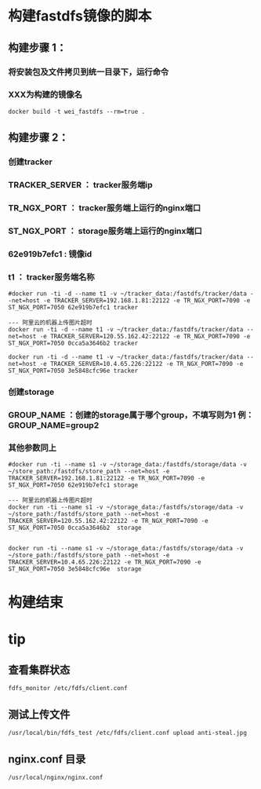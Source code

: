 # 构建fastdfs镜像的脚本

## 构建步骤 1：

### 将安装包及文件拷贝到统一目录下，运行命令
### XXX为构建的镜像名

    docker build -t wei_fastdfs --rm=true .

## 构建步骤 2：

### 创建tracker
### TRACKER_SERVER ： tracker服务端ip
### TR_NGX_PORT    ： tracker服务端上运行的nginx端口
### ST_NGX_PORT    ： storage服务端上运行的nginx端口
### 62e919b7efc1   :  镜像id
### t1             ： tracker服务端名称

    #docker run -ti -d --name t1 -v ~/tracker_data:/fastdfs/tracker/data --net=host -e TRACKER_SERVER=192.168.1.81:22122 -e TR_NGX_PORT=7090 -e ST_NGX_PORT=7050 62e919b7efc1 tracker
    
    --- 阿里云的机器上传图片超时
    docker run -ti -d --name t1 -v ~/tracker_data:/fastdfs/tracker/data --net=host -e TRACKER_SERVER=120.55.162.42:22122 -e TR_NGX_PORT=7090 -e  ST_NGX_PORT=7050 0cca5a3646b2 tracker

    docker run -ti -d --name t1 -v ~/tracker_data:/fastdfs/tracker/data --net=host -e TRACKER_SERVER=10.4.65.226:22122 -e TR_NGX_PORT=7090 -e ST_NGX_PORT=7050 3e5848cfc96e tracker

### 创建storage
### GROUP_NAME ：创建的storage属于哪个group，不填写则为1      例： GROUP_NAME=group2
### 其他参数同上

    #docker run -ti --name s1 -v ~/storage_data:/fastdfs/storage/data -v ~/store_path:/fastdfs/store_path --net=host -e TRACKER_SERVER=192.168.1.81:22122 -e TR_NGX_PORT=7090 -e ST_NGX_PORT=7050 62e919b7efc1 storage

    --- 阿里云的机器上传图片超时
    docker run -ti --name s1 -v ~/storage_data:/fastdfs/storage/data -v ~/store_path:/fastdfs/store_path --net=host -e TRACKER_SERVER=120.55.162.42:22122 -e TR_NGX_PORT=7090 -e ST_NGX_PORT=7050 0cca5a3646b2  storage


    docker run -ti --name s1 -v ~/storage_data:/fastdfs/storage/data -v ~/store_path:/fastdfs/store_path --net=host -e TRACKER_SERVER=10.4.65.226:22122 -e TR_NGX_PORT=7090 -e ST_NGX_PORT=7050 3e5848cfc96e  storage

# 构建结束


# tip
## 查看集群状态

    fdfs_monitor /etc/fdfs/client.conf

## 测试上传文件
 
    /usr/local/bin/fdfs_test /etc/fdfs/client.conf upload anti-steal.jpg 

## nginx.conf 目录

    /usr/local/nginx/nginx.conf 

